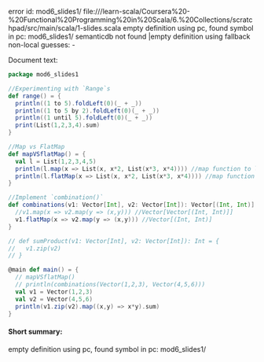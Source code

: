 error id: mod6_slides1/
file://<WORKSPACE>/learn-scala/Coursera%20-%20Functional%20Programming%20in%20Scala/6.%20Collections/scratchpad/src/main/scala/1-slides.scala
empty definition using pc, found symbol in pc: mod6_slides1/
semanticdb not found
|empty definition using fallback
non-local guesses:
	 -

Document text:

```scala
package mod6_slides1

//Experimenting with `Range`s
def range() = {
  println((1 to 5).foldLeft(0)(_ + _))
  println((1 to 5 by 2).foldLeft(0)(_ + _))
  println((1 until 5).foldLeft(0)(_ + _))
  print(List(1,2,3,4).sum)
}

//Map vs FlatMap
def mapVSflatMap() = {
  val l = List(1,2,3,4,5)
  println(l.map(x => List(x, x*2, List(x*3, x*4)))) //map function to list
  println(l.flatMap(x => List(x, x*2, List(x*3, x*4)))) //map function to list AND flatten by 1 level, does not flatten recursively
}

//Implement `combination()`
def combinations(v1: Vector[Int], v2: Vector[Int]): Vector[(Int, Int)] = {
  //v1.map(x => v2.map(y => (x,y))) //Vector[Vector[(Int, Int)]]
  v1.flatMap(x => v2.map(y => (x,y))) //Vector[(Int, Int)]
}

// def sumProduct(v1: Vector[Int], v2: Vector[Int]): Int = {
//   v1.zip(v2)
// }

@main def main() = {
  // mapVSflatMap()
  // println(combinations(Vector(1,2,3), Vector(4,5,6)))
  val v1 = Vector(1,2,3)
  val v2 = Vector(4,5,6)
  println(v1.zip(v2).map((x,y) => x*y).sum)
}


```

#### Short summary: 

empty definition using pc, found symbol in pc: mod6_slides1/